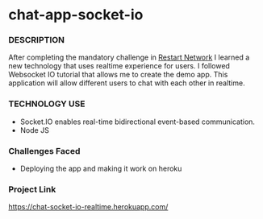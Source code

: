 # chat-app-socket-io

### DESCRIPTION

After completing the mandatory challenge in [Restart Network](https://restart.network/) I learned a new technology that uses realtime experience for users. I followed Websocket IO tutorial that allows me to create the demo app. This application will allow different users to chat with each other in realtime.

### TECHNOLOGY USE

* Socket.IO enables real-time bidirectional event-based communication.
* Node JS

### Challenges Faced

* Deploying the app and making it work on heroku

### Project Link

 https://chat-socket-io-realtime.herokuapp.com/
